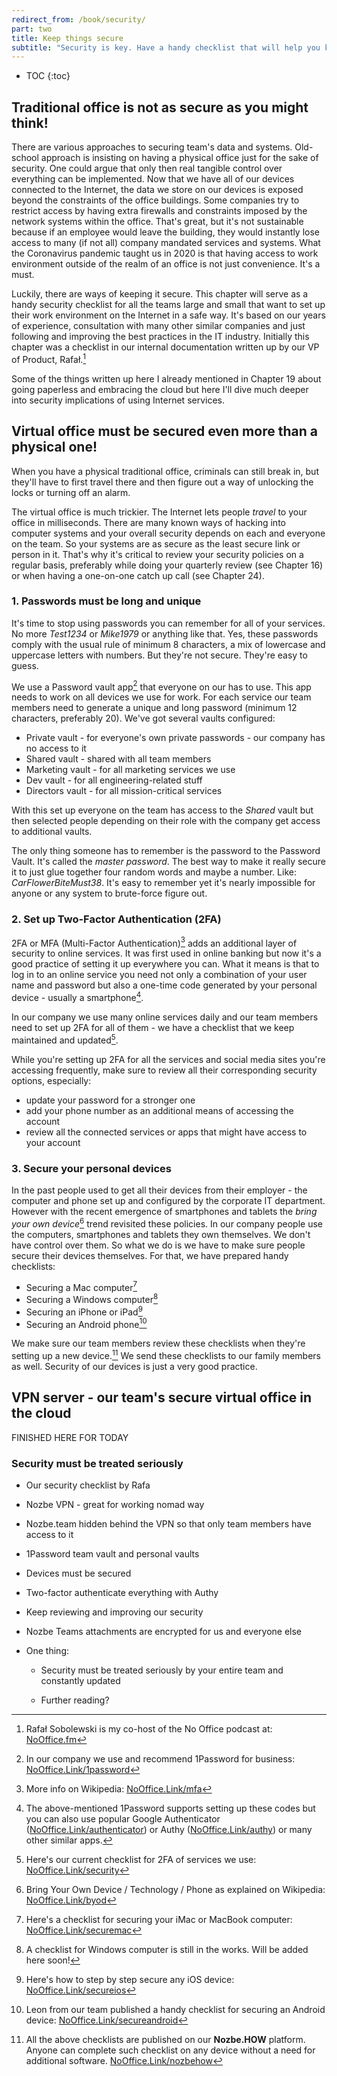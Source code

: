 ```yaml
---
redirect_from: /book/security/
part: two
title: Keep things secure
subtitle: "Security is key. Have a handy checklist that will help you keeping data and systems secure."
---
```


* TOC
{:toc}

## Traditional office is not as secure as you might think!

There are various approaches to securing team's data and systems. Old-school approach is insisting on having a physical office just for the sake of security. One could argue that only then real tangible control over everything can be implemented. Now that we have all of our devices connected to the Internet, the data we store on our devices is exposed beyond the constraints of the office buildings. Some companies try to restrict access by having extra firewalls and constraints imposed by the network systems within the office. That's great, but it's not sustainable because if an employee would leave the building, they would instantly lose access to many (if not all) company mandated services and systems. What the Coronavirus pandemic taught us in 2020 is that having access to work environment outside of the realm of an office is not just convenience. It's a must.

Luckily, there are ways of keeping it secure. This chapter will serve as a handy security checklist for all the teams large and small that want to set up their work environment on the Internet in a safe way. It's based on our years of experience, consultation with many other similar companies and just following and improving the best practices in the IT industry. Initially this chapter was a checklist in our internal documentation written up by our VP of Product, Rafał.[^1]

Some of the things written up here I already mentioned in Chapter 19 about going paperless and embracing the cloud but here I'll dive much deeper into security implications of using Internet services.

## Virtual office must be secured even more than a physical one!

When you have a physical traditional office, criminals can still break in, but they'll have to first travel there and then figure out a way of unlocking the locks or turning off an alarm.

The virtual office is much trickier. The Internet lets people *travel* to your office in milliseconds. There are many known ways of hacking into computer systems and your overall security depends on each and everyone on the team. So your systems are as secure as the least secure link or person in it. That's why it's critical to review your security policies on a regular basis, preferably while doing your quarterly review (see Chapter 16) or when having a one-on-one catch up call (see Chapter 24).

### 1. Passwords must be long and unique

It's time to stop using passwords you can remember for all of your services. No more *Test1234* or *Mike1979* or anything like that. Yes, these passwords comply with the usual rule of minimum 8 characters, a mix of lowercase and uppercase letters with numbers. But they're not secure. They're easy to guess.

We use a Password vault app[^2] that everyone on our has to use. This app needs to work on all devices we use for work. For each service our team members need to generate a unique and long password (minimum 12 characters, preferably 20). We've got several vaults configured:

* Private vault - for everyone's own private passwords - our company has no access to it
* Shared vault - shared with all team members
* Marketing vault - for all marketing services we use
* Dev vault - for all engineering-related stuff
* Directors vault - for all mission-critical services

With this set up everyone on the team has access to the *Shared* vault but then selected people depending on their role with the company get access to additional vaults.

The only thing someone has to remember is the password to the Password Vault. It's called the *master password*. The best way to make it really secure it to just glue together four random words and maybe a number. Like: *CarFlowerBiteMust38*. It's easy to remember yet it's nearly impossible for anyone or any system to brute-force figure out.

### 2. Set up Two-Factor Authentication (2FA)

2FA or MFA (Multi-Factor Authentication)[^3] adds an additional layer of security to online services. It was first used in online banking but now it's a good practice of setting it up everywhere you can. What it means is that to log in to an online service you need not only a combination of your user name and password but also a one-time code generated by your personal device - usually a smartphone[^4].

In our company we use many online services daily and our team members need to set up 2FA for all of them - we have a checklist that we keep maintained and updated[^5].

While you're setting up 2FA for all the services and social media sites you're accessing frequently, make sure to review all their corresponding security options, especially:

* update your password for a stronger one
* add your phone number as an additional means of accessing the account
* review all the connected services or apps that might have access to your account

### 3. Secure your personal devices

In the past people used to get all their devices from their employer - the computer and phone set up and configured by the corporate IT department. However with the recent emergence of smartphones and tablets the *bring your own device*[^6] trend revisited these policies. In our company people use the computers, smartphones and tablets they own themselves. We don't have control over them. So what we do is we have to make sure people secure their devices themselves. For that, we have prepared handy checklists:

* Securing a Mac computer[^7]
* Securing a Windows computer[^8]
* Securing an iPhone or iPad[^9]
* Securing an Android phone[^10]

We make sure our team members review these checklists when they're setting up a new device.[^11] We send these checklists to our family members as well. Security of our devices is just a very good practice.

## VPN server - our team's secure virtual office in the cloud





FINISHED HERE FOR TODAY

[^1]: Rafał Sobolewski is my co-host of the No Office podcast at: [NoOffice.fm](https://NoOffice.fm/)
[^2]: In our company we use and recommend 1Password for business: [NoOffice.Link/1password](https://nooffice.link/1password)
[^3]: More info on Wikipedia: [NoOffice.Link/mfa](https://nooffice.link/mfa)
[^4]: The above-mentioned 1Password supports setting up these codes but you can also use popular Google Authenticator ([NoOffice.Link/authenticator](https://nooffice.link/authenticator)) or Authy ([NoOffice.Link/authy](https://nooffice.link/authy)) or many other similar apps.
[^5]: Here's our current checklist for 2FA of services we use: [NoOffice.Link/security](https://nooffice.link/security)
[^6]: Bring Your Own Device / Technology / Phone as explained on Wikipedia: [NoOffice.Link/byod](https://nooffice.link/byod) 
[^7]: Here's a checklist for securing your iMac or MacBook computer: [NoOffice.Link/securemac](https://nooffice.link/securemac)
[^8]: A checklist for Windows computer is still in the works. Will be added here soon!
[^9]: Here's how to step by step secure any iOS device: [NoOffice.Link/secureios](https://nooffice.link/secureios)
[^10]: Leon from our team published a handy checklist for securing an Android device: [NoOffice.Link/secureandroid](https://nooffice.link/secureandroid)
[^11]: All the above checklists are published on our **Nozbe.HOW** platform. Anyone can complete such checklist on any device without a need for additional software. [NoOffice.Link/nozbehow](https://nooffice.link/nozbehow)





### Security must be treated seriously

- Our security checklist by Rafa

- Nozbe VPN - great for working nomad way

- Nozbe.team hidden behind the VPN so that only team members have access to it

- 1Password team vault and personal vaults

- Devices must be secured

- Two-factor authenticate everything with Authy

- Keep reviewing and improving our security

- Nozbe Teams attachments are encrypted for us and everyone else

- One thing:

	- Security must be treated seriously by your entire team and constantly updated

	- Further reading?
